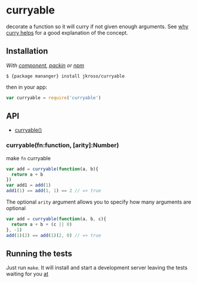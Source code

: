 
# curryable

  decorate a function so it will curry if not given enough arguments. See [why curry helps](http://hughfdjackson.com/javascript/2013/07/06/why-curry-helps) for a good explanation of the concept.

## Installation

_With [component](//github.com/component/component), [packin](//github.com/jkroso/packin) or [npm](//github.com/isaacs/npm)_  

	$ {package mananger} install jkroso/curryable

then in your app:

```js
var curryable = require('curryable')
```

## API

- [curryable()](#curryable)

### curryable(fn:function, [arity]:Number)

  make `fn` curryable

```js
var add = curryable(function(a, b){
  return a + b
})
var add1 = add(1)
add1(1) == add(1, 1) == 2 // => true
```

  The optional `arity` argument allows you to specify how many arguments are optional

```js
var add = curryable(function(a, b, c){
  return a + b + (c || 0)
}, -1)
add(1)(2) == add(1)(2, 0) // => true
```

## Running the tests

Just run `make`. It will install and start a development server leaving the tests waiting for you [at](http://localhost:3000/test)
